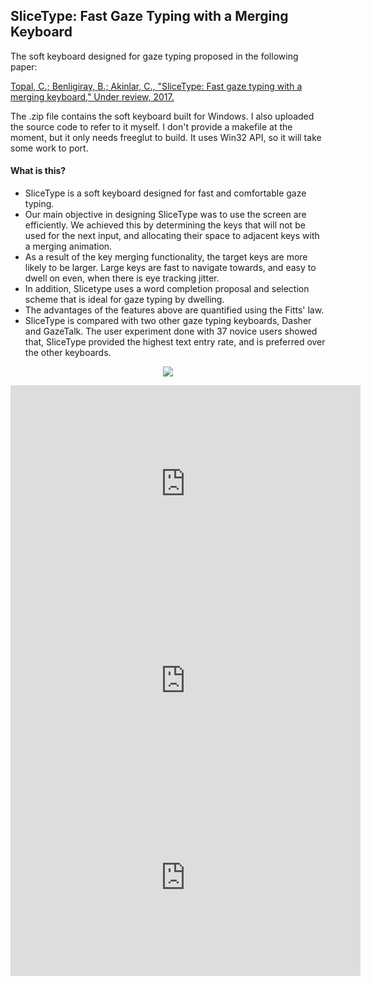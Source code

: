 ## SliceType: Fast Gaze Typing with a Merging Keyboard

The soft keyboard designed for gaze typing proposed in the following paper:

[Topal, C.; Benligiray, B.; Akinlar, C., "SliceType: Fast gaze typing with a merging keyboard," Under review, 2017.](https://arxiv.org/abs/1706.02499)

The .zip file contains the soft keyboard built for Windows.
I also uploaded the source code to refer to it myself.
I don't provide a makefile at the moment, but it only needs freeglut to build.
It uses Win32 API, so it will take some work to port.

#### What is this?

* SliceType is a soft keyboard designed for fast and comfortable gaze typing.
* Our main objective in designing SliceType was to use the screen are efficiently. We achieved this by determining the keys that will not be used for the next input, and allocating their space to adjacent keys with a merging animation.
* As a result of the key merging functionality, the target keys are more likely to be larger. Large keys are fast to navigate towards, and easy to dwell on even, when there is eye tracking jitter.
* In addition, Slicetype uses a word completion proposal and selection scheme that is ideal for gaze typing by dwelling.
* The advantages of the features above are quantified using the Fitts' law.
* SliceType is compared with two other gaze typing keyboards, Dasher and GazeTalk. The user experiment done with 37 novice users showed that, SliceType provided the highest text entry rate, and is preferred over the other keyboards.

<p align="center">
  <img src="https://user-images.githubusercontent.com/19530665/27763730-ee36c938-5e91-11e7-885a-fe518de4ec5d.png"/>
</p>

<p align="center">
<iframe width="560" height="315" src="https://www.youtube.com/embed/3IM0-utYrDg?ecver=1" frameborder="0" allowfullscreen></iframe>

<iframe width="560" height="315" src="https://www.youtube.com/embed/um75h3hHcwo?ecver=1" frameborder="0" allowfullscreen></iframe>

<iframe width="560" height="315" src="https://www.youtube.com/embed/WlAcx398p-A?ecver=1" frameborder="0" allowfullscreen></iframe>
</p>
